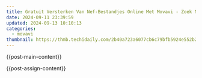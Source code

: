 ```yaml
---
title: Gratuit Versterken Van Nef-Bestandjes Online Met Movavi - Zoek Naar Geavanceerde Werkvoordelen!
date: 2024-09-11 23:39:59
updated: 2024-09-13 10:10:13
categories:
  - movavi
thumbnail: https://thmb.techidaily.com/2b40a723a6077cb6c79bfb5924e552b293609acafd7a9691ad956f89a6aa172b.jpg
---
```


{{post-main-content}}

<ins class="adsbygoogle"
     style="display:block"
     data-ad-format="autorelaxed"
     data-ad-client="ca-pub-7571918770474297"
     data-ad-slot="1223367746"></ins>

{{post-assign-content}}

<ins class="adsbygoogle"
     style="display:block"
     data-ad-client="ca-pub-7571918770474297"
     data-ad-slot="8358498916"
     data-ad-format="auto"
     data-full-width-responsive="true"></ins>
